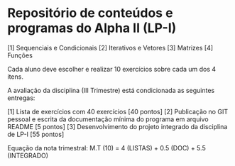 # Repositório de conteúdos e programas do Alpha II (LP-I)

[1] Sequenciais e Condicionais
[2] Iterativos e Vetores
[3] Matrizes
[4] Funções

Cada aluno deve escolher e realizar 10 exercícios sobre cada um dos 4 itens.

A avaliação da disciplina (III Trimestre) está condicionada as seguintes entregas:

[1] Lista de exercícios com 40 exercícios [40 pontos]
[2] Publicação no GIT pessoal e escrita da documentação mínima do programa em arquivo README [5 pontos]
[3] Desenvolvimento do projeto integrado da disciplina de LP-I [55 pontos]

Equação da nota trimestral: M.T (10) = 4 (LISTAS) + 0.5 (DOC) + 5.5 (INTEGRADO)

